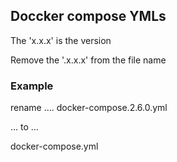 ## Doccker compose YMLs

The 'x.x.x' is the version  


Remove the '.x.x.x' from the file name  

### Example 
rename ....
docker-compose.2.6.0.yml

... to ...

docker-compose.yml
